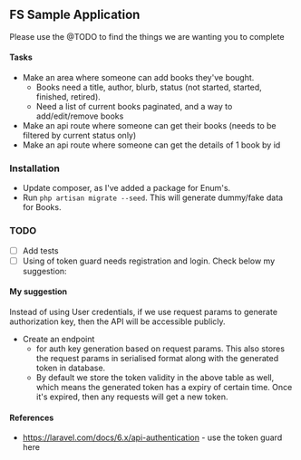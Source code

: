 ## FS Sample Application

Please use the @TODO to find the things we are wanting you to complete

#### Tasks
- Make an area where someone can add books they've bought.
    - Books need a title, author, blurb, status (not started, started, finished, retired).
    - Need a list of current books paginated, and a way to add/edit/remove books
- Make an api route where someone can get their books (needs to be filtered by current status only)
- Make an api route where someone can get the details of 1 book by id

### Installation
- Update composer, as I've added a package for Enum's.
- Run `php artisan migrate --seed`. This will generate dummy/fake data for Books.

### TODO
- [ ] Add tests
- [ ] Using of token guard needs registration and login. Check below my suggestion:

#### My suggestion
Instead of using User credentials, if we use request params to generate authorization key, then the API will be accessible publicly.
- Create an endpoint
    - for auth key generation based on request params. This also stores the request params in serialised format
    along with the generated token in database.
    - By default we store the token validity in the above table as well,
    which means the generated token has a expiry of certain time. Once it's expired, then any
    requests will get a new token.

#### References
- https://laravel.com/docs/6.x/api-authentication - use the token guard here
